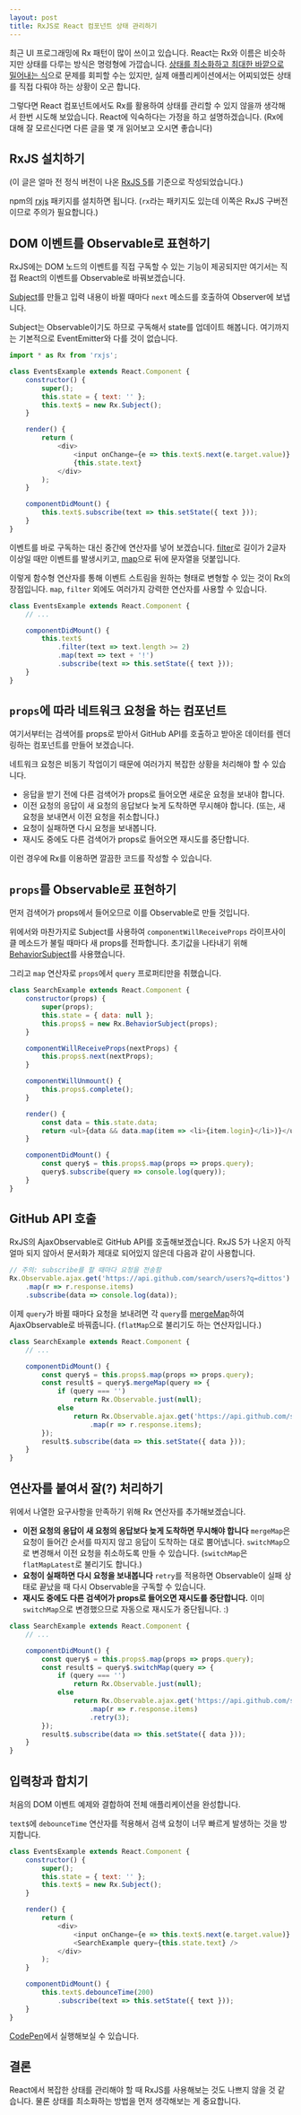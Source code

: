 ```yaml
---
layout: post
title: RxJS로 React 컴포넌트 상태 관리하기
---
```


최근 UI 프로그래밍에 Rx 패턴이 많이 쓰이고 있습니다. React는 Rx와 이름은 비슷하지만 상태를 다루는 방식은 명령형에 가깝습니다. [상태를 최소화하고 최대한 바깥으로 밀어내는 식](https://facebook.github.io/react/docs/lifting-state-up.html)으로 문제를 회피할 수는 있지만, 실제 애플리케이션에서는 어찌되었든 상태를 직접 다뤄야 하는 상황이 오곤 합니다.

그렇다면 React 컴포넌트에서도 Rx를 활용하여 상태를 관리할 수 있지 않을까 생각해서 한번 시도해 보았습니다. React에 익숙하다는 가정을 하고 설명하겠습니다. (Rx에 대해 잘 모르신다면 다른 글을 몇 개 읽어보고 오시면 좋습니다)

## RxJS 설치하기

(이 글은 얼마 전 정식 버전이 나온 [RxJS 5](http://reactivex.io/rxjs/)를 기준으로 작성되었습니다.)

npm의 [rxjs](https://www.npmjs.com/package/rxjs) 패키지를 설치하면 됩니다. (`rx`라는 패키지도 있는데 이쪽은 RxJS 구버전이므로 주의가 필요합니다.)

## DOM 이벤트를 Observable로 표현하기

RxJS에는 DOM 노드의 이벤트를 직접 구독할 수 있는 기능이 제공되지만 여기서는 직접 React의 이벤트를 Observable로 바꿔보겠습니다.

[Subject](http://reactivex.io/rxjs/class/es6/Subject.js~Subject.html)를 만들고 입력 내용이 바뀔 때마다 `next` 메소드를 호출하여 Observer에 보냅니다.

Subject는 Observable이기도 하므로 구독해서 state를 업데이트 해봅니다. 여기까지는 기본적으로 EventEmitter와 다를 것이 없습니다.

```js
import * as Rx from 'rxjs';

class EventsExample extends React.Component {
    constructor() {
        super();
        this.state = { text: '' };
        this.text$ = new Rx.Subject();
    }

    render() {
        return (
            <div>
                <input onChange={e => this.text$.next(e.target.value)} />
                {this.state.text}
            </div>
        );
    }

    componentDidMount() {
        this.text$.subscribe(text => this.setState({ text }));
    }
}
```

이벤트를 바로 구독하는 대신 중간에 연산자를 넣어 보겠습니다. [filter](http://reactivex.io/rxjs/class/es6/Observable.js~Observable.html#instance-method-filter)로 길이가 2글자 이상일 때만 이벤트를 발생시키고, [map](http://reactivex.io/rxjs/class/es6/Observable.js~Observable.html#instance-method-map)으로 뒤에 문자열을 덧붙입니다.

이렇게 함수형 연산자를 통해 이벤트 스트림을 원하는 형태로 변형할 수 있는 것이 Rx의 장점입니다. `map`, `filter` 외에도 여러가지 강력한 연산자를 사용할 수 있습니다.

```js
class EventsExample extends React.Component {
    // ...

    componentDidMount() {
        this.text$
            .filter(text => text.length >= 2)
            .map(text => text + '!')
            .subscribe(text => this.setState({ text }));
    }
}
```

## `props`에 따라 네트워크 요청을 하는 컴포넌트

여기서부터는 검색어를 props로 받아서 GitHub API를 호출하고 받아온 데이터를 렌더링하는 컴포넌트를 만들어 보겠습니다.

네트워크 요청은 비동기 작업이기 때문에 여러가지 복잡한 상황을 처리해야 할 수 있습니다.

* 응답을 받기 전에 다른 검색어가 props로 들어오면 새로운 요청을 보내야 합니다.
* 이전 요청의 응답이 새 요청의 응답보다 늦게 도착하면 무시해야 합니다. (또는, 새 요청을 보내면서 이전 요청을 취소합니다.)
* 요청이 실패하면 다시 요청을 보내봅니다.
* 재시도 중에도 다른 검색어가 props로 들어오면 재시도를 중단합니다.

이런 경우에 Rx를 이용하면 깔끔한 코드를 작성할 수 있습니다.

## `props`를 Observable로 표현하기

먼저 검색어가 props에서 들어오므로 이를 Observable로 만들 것입니다.

위에서와 마찬가지로 Subject를 사용하여 `componentWillReceiveProps` 라이프사이클 메소드가 불릴 때마다 새 props를 전파합니다. 초기값을 나타내기 위해 [BehaviorSubject](http://reactivex.io/rxjs/class/es6/BehaviorSubject.js~BehaviorSubject.html)를 사용했습니다.

그리고 `map` 연산자로 `props`에서 `query` 프로퍼티만을 취했습니다.

```js
class SearchExample extends React.Component {
    constructor(props) {
        super(props);
        this.state = { data: null };
        this.props$ = new Rx.BehaviorSubject(props);
    }

    componentWillReceiveProps(nextProps) {
        this.props$.next(nextProps);
    }

    componentWillUnmount() {
        this.props$.complete();
    }

    render() {
        const data = this.state.data;
        return <ul>{data && data.map(item => <li>{item.login}</li>)}</ul>;
    }

    componentDidMount() {
        const query$ = this.props$.map(props => props.query);
        query$.subscribe(query => console.log(query));
    }
}
```

## GitHub API 호출

RxJS의 AjaxObservable로 GitHub API를 호출해보겠습니다. RxJS 5가 나온지 아직 얼마 되지 않아서 문서화가 제대로 되어있지 않은데 다음과 같이 사용합니다.

```js
// 주의: subscribe를 할 때마다 요청을 전송함
Rx.Observable.ajax.get('https://api.github.com/search/users?q=dittos')
    .map(r => r.response.items)
    .subscribe(data => console.log(data));
```

이제 `query`가 바뀔 때마다 요청을 보내려면 각 `query`를 [mergeMap](http://reactivex.io/rxjs/class/es6/Observable.js~Observable.html#instance-method-mergeMap)하여 AjaxObservable로 바꿔줍니다. (`flatMap`으로 불리기도 하는 연산자입니다.)

```js
class SearchExample extends React.Component {
    // ...

    componentDidMount() {
        const query$ = this.props$.map(props => props.query);
        const result$ = query$.mergeMap(query => {
            if (query === '')
                return Rx.Observable.just(null);
            else
                return Rx.Observable.ajax.get('https://api.github.com/search/users?q=' + query)
                    .map(r => r.response.items);
        });
        result$.subscribe(data => this.setState({ data }));
    }
}
```

## 연산자를 붙여서 잘(?) 처리하기

위에서 나열한 요구사항을 만족하기 위해 Rx 연산자를 추가해보겠습니다.

* **이전 요청의 응답이 새 요청의 응답보다 늦게 도착하면 무시해야 합니다**
  `mergeMap`은 요청이 들어간 순서를 따지지 않고 응답이 도착하는 대로 뿜어냅니다. `switchMap`으로 변경해서 이전 요청을 취소하도록 만들 수 있습니다. (`switchMap`은 `flatMapLatest`로 불리기도 합니다.)
* **요청이 실패하면 다시 요청을 보내봅니다**
  `retry`를 적용하면 Observable이 실패 상태로 끝났을 때 다시 Observable을 구독할 수 있습니다.
* **재시도 중에도 다른 검색어가 props로 들어오면 재시도를 중단합니다.**
  이미 `switchMap`으로 변경했으므로 자동으로 재시도가 중단됩니다. :)

```js
class SearchExample extends React.Component {
    // ...

    componentDidMount() {
        const query$ = this.props$.map(props => props.query);
        const result$ = query$.switchMap(query => {
            if (query === '')
                return Rx.Observable.just(null);
            else
                return Rx.Observable.ajax.get('https://api.github.com/search/users?q=' + query)
                    .map(r => r.response.items)
                    .retry(3);
        });
        result$.subscribe(data => this.setState({ data }));
    }
}
```

## 입력창과 합치기

처음의 DOM 이벤트 예제와 결합하여 전체 애플리케이션을 완성합니다.

`text$`에 `debounceTime` 연산자를 적용해서 검색 요청이 너무 빠르게 발생하는 것을 방지합니다.

```js
class EventsExample extends React.Component {
    constructor() {
        super();
        this.state = { text: '' };
        this.text$ = new Rx.Subject();
    }

    render() {
        return (
            <div>
                <input onChange={e => this.text$.next(e.target.value)} />
                <SearchExample query={this.state.text} />
            </div>
        );
    }

    componentDidMount() {
        this.text$.debounceTime(200)
            .subscribe(text => this.setState({ text }));
    }
}
```

[CodePen](http://codepen.io/dittos/pen/QGZewb)에서 실행해보실 수 있습니다.

## 결론

React에서 복잡한 상태를 관리해야 할 때 RxJS를 사용해보는 것도 나쁘지 않을 것 같습니다. 물론 상태를 최소화하는 방법을 먼저 생각해보는 게 중요합니다.

